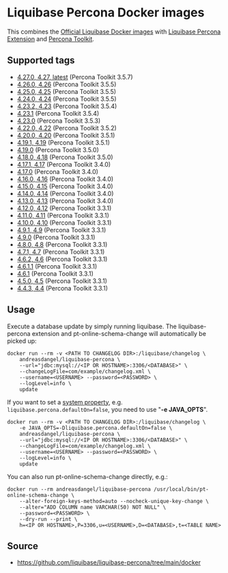 # Liquibase Percona Docker images

This combines the [Official Liquibase Docker images](https://hub.docker.com/r/liquibase/liquibase)
with [Liquibase Percona Extension](https://github.com/liquibase/liquibase-percona) and
[Percona Toolkit](https://www.percona.com/doc/percona-toolkit/LATEST/index.html).

## Supported tags

*   [4.27.0, 4.27, latest](https://github.com/liquibase/liquibase-percona/blob/main/docker/Dockerfile) (Percona Toolkit 3.5.7)
*   [4.26.0, 4.26](https://github.com/liquibase/liquibase-percona/blob/4d5938c8f82578de5e710c363040837229b5e8d1/docker/Dockerfile) (Percona Toolkit 3.5.5)
*   [4.25.0, 4.25](https://github.com/liquibase/liquibase-percona/blob/9248833e77cab5925ac0ae3872e3aba7b2cd0bc3/docker/Dockerfile) (Percona Toolkit 3.5.5)
*   [4.24.0, 4.24](https://github.com/liquibase/liquibase-percona/blob/2a3b1eedd9cda15ebc7319c3d21959ccaeab8f17/docker/Dockerfile) (Percona Toolkit 3.5.5)
*   [4.23.2, 4.23](https://github.com/liquibase/liquibase-percona/blob/b2c15337500a3c0caba65e0e807902a12fcb8451/docker/Dockerfile) (Percona Toolkit 3.5.4)
*   [4.23.1](https://github.com/liquibase/liquibase-percona/blob/23416ba64189b059358bafe1f7ef97c4f55752bf/docker/Dockerfile) (Percona Toolkit 3.5.4)
*   [4.23.0](https://github.com/liquibase/liquibase-percona/blob/53a58d732508240b969bf4d6eb3296673d07c7c8/docker/Dockerfile) (Percona Toolkit 3.5.3)
*   [4.22.0, 4.22](https://github.com/liquibase/liquibase-percona/blob/9e136f306f3c4aa69c816fe1ab0d3891ee191083/docker/Dockerfile) (Percona Toolkit 3.5.2)
*   [4.20.0, 4.20](https://github.com/liquibase/liquibase-percona/blob/772d07ca50d513affd7affea925ef878d5604b0d/docker/Dockerfile) (Percona Toolkit 3.5.1)
*   [4.19.1, 4.19](https://github.com/liquibase/liquibase-percona/blob/0bd5e39b833b54b27695af8f410a08f7c784e70b/docker/Dockerfile) (Percona Toolkit 3.5.1)
*   [4.19.0](https://github.com/liquibase/liquibase-percona/blob/a63f959050334888fa6ba42681ddc2381a94bc09/docker/Dockerfile) (Percona Toolkit 3.5.0)
*   [4.18.0, 4.18](https://github.com/liquibase/liquibase-percona/blob/d59b9f8b6c0e0c296b2690bcf990803d3e996e08/docker/Dockerfile) (Percona Toolkit 3.5.0)
*   [4.17.1, 4.17](https://github.com/liquibase/liquibase-percona/blob/32972ba9573e9dd7863ce4320948fdfd89348940/docker/Dockerfile) (Percona Toolkit 3.4.0)
*   [4.17.0](https://github.com/liquibase/liquibase-percona/blob/ad87992a358313da6cb7ea47cd88562b58e2f496/docker/Dockerfile) (Percona Toolkit 3.4.0)
*   [4.16.0, 4.16](https://github.com/liquibase/liquibase-percona/blob/068b49992825ed2f16f8b171736b8f989c829e2c/docker/Dockerfile) (Percona Toolkit 3.4.0)
*   [4.15.0, 4.15](https://github.com/liquibase/liquibase-percona/blob/21d1cf6f7515692b12994eda8ac3b7343fdad38b/docker/Dockerfile) (Percona Toolkit 3.4.0)
*   [4.14.0, 4.14](https://github.com/liquibase/liquibase-percona/blob/ecdff8a42b94c5f9baadf5d9c6a5c5967f942488/docker/Dockerfile) (Percona Toolkit 3.4.0)
*   [4.13.0, 4.13](https://github.com/liquibase/liquibase-percona/blob/8a28dd673574b781278e6d49be3fd36a5a26fd7b/docker/Dockerfile) (Percona Toolkit 3.4.0)
*   [4.12.0, 4.12](https://github.com/liquibase/liquibase-percona/blob/8604bde698ebb8bbbb08db04f2f394cebb51553c/docker/Dockerfile) (Percona Toolkit 3.3.1)
*   [4.11.0, 4.11](https://github.com/liquibase/liquibase-percona/blob/7e5aeb5a521ce82a2eb6fdbde8f62be7ed6e583f/docker/Dockerfile) (Percona Toolkit 3.3.1)
*   [4.10.0, 4.10](https://github.com/liquibase/liquibase-percona/blob/da116adadd192d49fc170d7d31c4305c81a26ca4/docker/Dockerfile) (Percona Toolkit 3.3.1)
*   [4.9.1, 4.9](https://github.com/liquibase/liquibase-percona/blob/f1de6ad0e281b4db8fde59026b7fecb51b28e984/docker/Dockerfile) (Percona Toolkit 3.3.1)
*   [4.9.0](https://github.com/liquibase/liquibase-percona/blob/f5a0080b2ec44294771a82f9cf97daad513e1f6a/docker/Dockerfile) (Percona Toolkit 3.3.1)
*   [4.8.0, 4.8](https://github.com/liquibase/liquibase-percona/blob/5f50f6f6a861357ee499261db7c60cc54393b458/docker/Dockerfile) (Percona Toolkit 3.3.1)
*   [4.7.1, 4.7](https://github.com/liquibase/liquibase-percona/blob/3e320741e56d272f9ce16aeaebcbb013343785f0/docker/Dockerfile) (Percona Toolkit 3.3.1)
*   [4.6.2, 4.6](https://github.com/liquibase/liquibase-percona/blob/d61bd176834250989584e709c60cb5001241c1f5/docker/Dockerfile) (Percona Toolkit 3.3.1)
*   [4.6.1.1](https://github.com/liquibase/liquibase-percona/blob/a50593d442a4cfa9285da1aaf4f9f5727246e9ed/docker/Dockerfile) (Percona Toolkit 3.3.1)
*   [4.6.1](https://github.com/liquibase/liquibase-percona/blob/b184630d6214a0261279fd320410577e1c4b9df4/docker/Dockerfile) (Percona Toolkit 3.3.1)
*   [4.5.0, 4.5](https://github.com/liquibase/liquibase-percona/blob/4475f925d7c93c28e5a6a9996718df681739064b/docker/Dockerfile) (Percona Toolkit 3.3.1)
*   [4.4.3, 4.4](https://github.com/liquibase/liquibase-percona/blob/11761c13726b84cba7f234689294238078337fba/docker/Dockerfile) (Percona Toolkit 3.3.1)

## Usage

Execute a database update by simply running liquibase.
The liquibase-percona extension and pt-online-schema-change
will automatically be picked up:

```
docker run --rm -v <PATH TO CHANGELOG DIR>:/liquibase/changelog \
    andreasdangel/liquibase-percona \
    --url="jdbc:mysql://<IP OR HOSTNAME>:3306/<DATABASE>" \
    --changeLogFile=com/example/changelog.xml \
    --username=<USERNAME> --password=<PASSWORD> \
    --logLevel=info \
    update
```

If you want to set a [system property](https://github.com/liquibase/liquibase-percona#system-properties),
e.g. `liquibase.percona.defaultOn=false`, you need to use "**-e JAVA_OPTS**".

```
docker run --rm -v <PATH TO CHANGELOG DIR>:/liquibase/changelog \
    -e JAVA_OPTS=-Dliquibase.percona.defaultOn=false \
    andreasdangel/liquibase-percona \
    --url="jdbc:mysql://<IP OR HOSTNAME>:3306/<DATABASE>" \
    --changeLogFile=com/example/changelog.xml \
    --username=<USERNAME> --password=<PASSWORD> \
    --logLevel=info \
    update
```

You can also run pt-online-schema-change directly, e.g.:

```
docker run --rm andreasdangel/liquibase-percona /usr/local/bin/pt-online-schema-change \
    --alter-foreign-keys-method=auto --nocheck-unique-key-change \
    --alter="ADD COLUMN name VARCHAR(50) NOT NULL" \
    --password=<PASSWORD> \
    --dry-run --print \
    h=<IP OR HOSTNAME>,P=3306,u=<USERNAME>,D=<DATABASE>,t=<TABLE NAME>
```

## Source

*   <https://github.com/liquibase/liquibase-percona/tree/main/docker>


